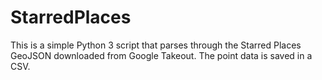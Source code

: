 # StarredPlaces
This is a simple Python 3 script that parses through the Starred Places GeoJSON downloaded from Google Takeout. The point data is saved in a CSV.
